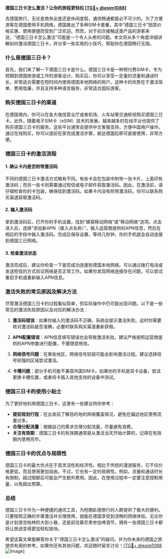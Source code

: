 **德国三日卡怎么激活？让你的旅程更轻松 [[TG💪+ @esim1088](https://t.me/s/esim1088)]**

去德国旅行，无论是商务出差还是休闲度假，通信畅通都是必不可少的。为了方便游客在德国使用手机网络，德国推出了多种SIM卡套餐，其中“德国三日卡”因其价格实惠、使用便捷而受到广泛欢迎。然而，对于初次接触这类产品的游客来说，“德国三日卡怎么激活”可能是一个令人头疼的问题。本文将从多个角度详细讲解如何激活德国三日卡，并分享一些实用的小技巧，帮助你在德国畅行无阻。

### 什么是德国三日卡？

首先，我们来了解一下德国三日卡是什么。德国三日卡是一种预付费SIM卡，专为短期到德国旅游或工作的游客设计。购买后，你可以享受一定量的流量和通话时长，非常适合需要在短时间内使用德国本地网络的用户。这种卡的优势在于激活简单、费用低廉，并且支持多种语言服务，非常适合国际游客。

### 购买德国三日卡的渠道

在德国境内，你可以在各大电信营业厅或者机场、火车站等交通枢纽购买德国三日卡。此外，随着电子SIM卡（eSIM）技术的发展，越来越多的在线平台也提供了购买德国三日卡的服务。这些平台通常会提供中文客服支持，方便中国用户操作。通过在线购买，你可以提前在家完成激活步骤，抵达德国后即可直接使用，非常方便。

### 德国三日卡的激活流程

#### 1. 确认卡内是否附带激活码

不同的德国三日卡激活方式略有不同。有些卡会在包装中附带一张卡片，上面印有激活码；而另一些卡则需要通过短信或电子邮件获取激活码。因此，在激活前，请仔细检查你的卡包装，确保找到激活码。如果卡内没有附带激活码，你可以联系购买渠道获取激活码。

#### 2. 输入激活码

拿到激活码后，打开你的手机设置，找到“蜂窝移动网络”或“移动网络”选项。点击进入后，选择“添加新APN（接入点名称）”。输入运营商提供的APN信息，然后在相应的字段中输入激活码。完成后保存设置，等待几秒钟，你的手机就会自动连接到德国三日网络。

#### 3. 检查激活状态

激活完成后，建议你检查一下是否成功连接到德国本地网络。可以通过拨打电话或发送短信的方式验证网络是否正常工作。如果你发现网络连接存在问题，可以尝试重启手机或重新输入APN信息。

### 激活失败的常见原因及解决方法

尽管激活德国三日卡的过程看似简单，但实际操作中仍可能出现问题。以下是一些常见的激活失败原因以及对应的解决办法：

1. **激活码错误**：如果你输入的激活码不正确，系统会提示激活失败。这时你需要核对激活码是否准确，必要时联系购买渠道重新获取。
   
2. **APN配置错误**：APN信息填写错误也会导致激活失败。建议严格按照运营商提供的APN参数进行配置，不要随意修改。

3. **网络信号问题**：在某些地区，网络信号较弱可能会影响激活过程。建议选择信号较强的区域尝试激活。

4. **卡槽问题**：部分手机可能不兼容外国SIM卡。如果你的手机是双卡设备，尝试更换卡槽位置，或者将卡插入其他支持的设备中测试。

### 德国三日卡的使用小贴士

为了更好地利用德国三日卡，这里有一些建议供你参考：

- **提前规划行程**：在出发前了解目的地的网络覆盖情况，避免在偏远地区使用流量过多。
- **合理分配流量**：根据自己的需求合理分配流量，尽量避免浪费。
- **关注有效期**：德国三日卡的有效期通常是从激活当天开始计算的，记得在有效期内使用完毕。

### 德国三日卡的优点与局限性

德国三日卡的最大优点在于其灵活性和经济性。相比于传统的漫游服务，它不仅价格更低，而且使用更加自由。不过，它也有一定的局限性。例如，流量和通话时长有限制，超过限额后可能会产生额外费用。因此，在使用过程中一定要注意控制用量，以免超出预算。

### 总结

德国三日卡作为一种便捷的通讯工具，为短期赴德旅行的人群提供了极大的便利。只要按照正确的步骤激活并合理使用，就能在德国享受到流畅的网络体验。无论你是计划游览柏林的大街小巷，还是前往慕尼黑参加啤酒节，拥有一张德国三日卡都将让旅途变得更加轻松愉快。

希望这篇文章能解答你关于“德国三日卡怎么激活”的疑问，并为你未来的德国之旅提供有用的参考。如果你还有其他问题，欢迎随时留言讨论！[[TG💪+ @esim1088](https://t.me/s/esim1088) ![Image](https://i.postimg.cc/4NQfJmqS/Snipaste-2025-05-13-00-14-12.png)]